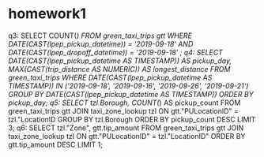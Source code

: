 # homework1
q3:
SELECT COUNT(*)
FROM green_taxi_trips gtt 
WHERE DATE(CAST(lpep_pickup_datetime)) = '2019-09-18' 
AND DATE(CAST(lpep_dropoff_datetime)) = '2019-09-18' ;
q4:
SELECT DATE(CAST(lpep_pickup_datetime AS TIMESTAMP)) AS pickup_day, MAX(CAST(trip_distance AS NUMERIC)) AS longest_distance
FROM green_taxi_trips
WHERE DATE(CAST(lpep_pickup_datetime AS TIMESTAMP)) IN ('2019-09-18', '2019-09-16', '2019-09-26', '2019-09-21')
GROUP BY DATE(CAST(lpep_pickup_datetime AS TIMESTAMP))
ORDER BY pickup_day;
q5:
SELECT tzl.Borough, COUNT(*) AS pickup_count
FROM green_taxi_trips gtt
JOIN taxi_zone_lookup tzl ON gtt."PULocationID" = tzl."LocationID
GROUP BY tzl.Borough
ORDER BY pickup_count DESC
LIMIT 3;
q6:
SELECT tzl."Zone", gtt.tip_amount
FROM green_taxi_trips gtt
JOIN taxi_zone_lookup tzl ON gtt."PULocationID" = tzl."LocationID"
ORDER BY gtt.tip_amount DESC
LIMIT 1;
